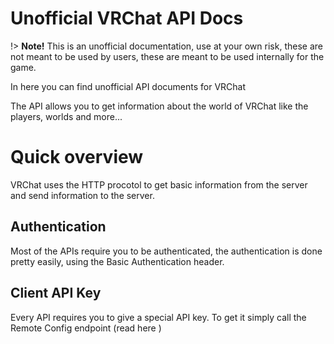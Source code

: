 # Unofficial VRChat API Docs

!> **Note!** This is an unofficial documentation, use at your own risk, these are not meant to be used by users, these are meant to be used internally for the game.

In here you can find unofficial API documents for VRChat

The API allows you to get information about the world of VRChat like the players, worlds and more...

# Quick overview

VRChat uses the HTTP procotol to get basic information from the server and send information to the server.

## Authentication

Most of the APIs require you to be authenticated, the authentication is done pretty easily, using the Basic Authentication header.

## Client API Key

Every API requires you to give a special API key. To get it simply call the Remote Config endpoint (read here <INSERT LINK>)
